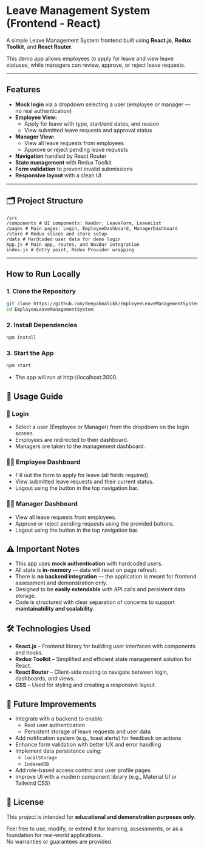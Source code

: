 # Leave Management System (Frontend - React)

A simple Leave Management System frontend built using **React.js**, **Redux Toolkit**, and **React Router**.

This demo app allows employees to apply for leave and view leave statuses, while managers can review, approve, or reject leave requests.

---

## Features

- **Mock login** via a dropdown selecting a user (employee or manager — no real authentication)
- **Employee View:**
  - Apply for leave with type, start/end dates, and reason
  - View submitted leave requests and approval status
- **Manager View:**
  - View all leave requests from employees
  - Approve or reject pending leave requests
- **Navigation** handled by React Router
- **State management** with Redux Toolkit
- **Form validation** to prevent invalid submissions
- **Responsive layout** with a clean UI

---

## 🗂️ Project Structure

```
/src
/components # UI components: NavBar, LeaveForm, LeaveList
/pages # Main pages: Login, EmployeeDashboard, ManagerDashboard
/store # Redux slices and store setup
/data # Hardcoded user data for demo login
App.js # Main app, routes, and NavBar integration
index.js # Entry point, Redux Provider wrapping
```

---

## How to Run Locally

### 1. Clone the Repository

```bash
git clone https://github.com/deepakmalikk/EmployeeLeaveManagementSystem.git
cd EmployeeLeaveManagementSystem
```

### 2. Install Dependencies

```bash
npm install
```

### 3. Start the App

```bash
npm start
```

- The app will run at http://localhost:3000.

## 📘 Usage Guide

### 🔐 Login

- Select a user (Employee or Manager) from the dropdown on the login screen.
- Employees are redirected to their dashboard.
- Managers are taken to the management dashboard.

### 👩‍💼 Employee Dashboard

- Fill out the form to apply for leave (all fields required).
- View submitted leave requests and their current status.
- Logout using the button in the top navigation bar.

### 🧑‍💼 Manager Dashboard

- View all leave requests from employees.
- Approve or reject pending requests using the provided buttons.
- Logout using the button in the top navigation bar.

## ⚠️ Important Notes

- This app uses **mock authentication** with hardcoded users.
- All state is **in-memory** — data will reset on page refresh.
- There is **no backend integration** — the application is meant for frontend assessment and demonstration only.
- Designed to be **easily extendable** with API calls and persistent data storage.
- Code is structured with clear separation of concerns to support **maintainability and scalability**.

## 🛠️ Technologies Used

- **React.js** – Frontend library for building user interfaces with components and hooks.
- **Redux Toolkit** – Simplified and efficient state management solution for React.
- **React Router** – Client-side routing to navigate between login, dashboards, and views.
- **CSS** – Used for styling and creating a responsive layout.

## 🔮 Future Improvements

- Integrate with a backend to enable:
  - Real user authentication
  - Persistent storage of leave requests and user data
- Add notification system (e.g., toast alerts) for feedback on actions
- Enhance form validation with better UX and error handling
- Implement data persistence using:
  - `localStorage`
  - `IndexedDB`
- Add role-based access control and user profile pages
- Improve UI with a modern component library (e.g., Material UI or Tailwind CSS)

## 📄 License

This project is intended for **educational and demonstration purposes only**.

Feel free to use, modify, or extend it for learning, assessments, or as a foundation for real-world applications.  
No warranties or guarantees are provided.
